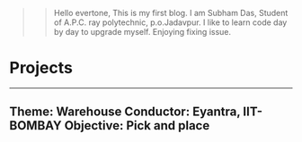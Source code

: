 >> Hello evertone, This is my first blog. 
I am Subham Das, Student of A.P.C. ray polytechnic, p.o.Jadavpur.
I like to learn code day by day to upgrade myself. 
Enjoying fixing issue. 
# Projects
---
Theme: Warehouse
Conductor: Eyantra, IIT-BOMBAY
Objective: Pick and place 
---
